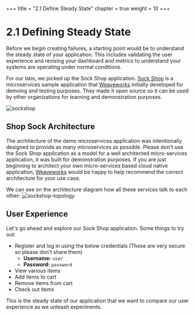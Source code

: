 +++
title = "2.1 Define Steady State"
chapter = true
weight = 10
+++

# 2.1 Defining Steady State

Before we begin creating failures, a starting point would be to understand the steady state of your application. This includes validating the user experience and revising your dashboard and metrics to understand your systems are operating under normal conditions. 

For our labs, we picked up the Sock Shop application. [Sock Shop](https://github.com/microservices-demo/microservices-demo) is a microservices sample application that [Weaveworks](https://weave.works) initially developed for demoing and testing purposes. They made it open source so it can be used by  other organizations for learning and demonstration purposes. 

![sockshop](https://github.com/microservices-demo/microservices-demo.github.io/raw/master/assets/sockshop-frontend.png)

## Shop Sock Architecture

The architecture of the demo microservices application was intentionally designed to provide as many microservices as possible. Please don't use the Sock Shop application as a model for a well architected micro-services application, it was built for demonstration purposes. If you are just beginning to architect your own micro-services based cloud native application, [Weaveworks](https://www.weave.works/contact/) would be happy to help recommend the correct architecture for your use case.

We can see on the architecture diagram how all these services talk to each other: 
![sockshop-topology](/images/sockshop-topology.png)


## User Experience 
Let's go ahead and explore our Sock Shop application. 
Some things to try out:

+ Register and log in using the below credentials (These are very secure so please don't share them)
    - **Username:** `user`	
    - **Password:** `password`
+ View various items
+ Add items to cart
+ Remove items from cart
+ Check out items


This is the steady state of our application that we want to compare our user experience as we unleash experiments. 
